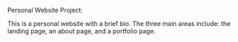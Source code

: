 Personal Website Project:

This is a personal website with a brief bio.
The three main areas include: the landing page, an about page,
and a portfolio page.